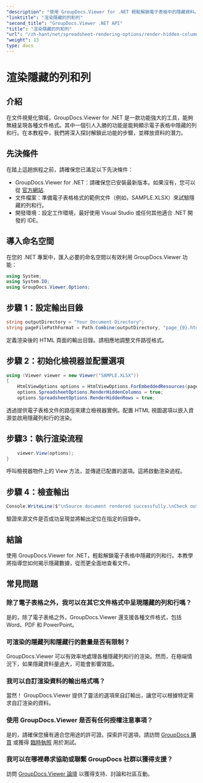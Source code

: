 ```yaml
---
"description": "使用 GroupDocs.Viewer for .NET 輕鬆解鎖電子表格中的隱藏資料。按照我們的逐步指南，顯示隱藏的列和行。"
"linktitle": "渲染隱藏的列和列"
"second_title": "GroupDocs.Viewer .NET API"
"title": "渲染隱藏的列和列"
"url": "/zh-hant/net/spreadsheet-rendering-options/render-hidden-columns-rows/"
"weight": 13
type: docs
---
```

# 渲染隱藏的列和列

## 介紹
在文件視覺化領域，GroupDocs.Viewer for .NET 是一款功能強大的工具，能夠無縫呈現各種文件格式。其中一個引人入勝的功能是能夠顯示電子表格中隱藏的列和行。在本教程中，我們將深入探討解鎖此功能的步驟，並釋放資料的潛力。
## 先決條件
在踏上這趟旅程之前，請確保您已滿足以下先決條件：
- GroupDocs.Viewer for .NET：請確保您已安裝最新版本。如果沒有，您可以從 [官方網站](https://releases。groupdocs.com/viewer/net/).
- 文件檔案：準備電子表格格式的範例文件（例如，SAMPLE.XLSX）來試驗隱藏的列和行。
- 開發環境：設定工作環境，最好使用 Visual Studio 或任何其他適合 .NET 開發的 IDE。
## 導入命名空間
在您的 .NET 專案中，匯入必要的命名空間以有效利用 GroupDocs.Viewer 功能：
```csharp
using System;
using System.IO;
using GroupDocs.Viewer.Options;
```
## 步驟 1：設定輸出目錄
```csharp
string outputDirectory = "Your Document Directory";
string pageFilePathFormat = Path.Combine(outputDirectory, "page_{0}.html");
```
定義渲染後的 HTML 頁面的輸出目錄。請相應地調整文件路徑格式。
## 步驟 2：初始化檢視器並配置選項
```csharp
using (Viewer viewer = new Viewer("SAMPLE.XLSX"))
{
    HtmlViewOptions options = HtmlViewOptions.ForEmbeddedResources(pageFilePathFormat);
    options.SpreadsheetOptions.RenderHiddenColumns = true;
    options.SpreadsheetOptions.RenderHiddenRows = true;
```
透過提供電子表格文件的路徑來建立檢視器實例。配置 HTML 視圖選項以嵌入資源並啟用隱藏列和行的渲染。
## 步驟3：執行渲染流程
```csharp
    viewer.View(options);
}
```
呼叫檢視器物件上的 View 方法，並傳遞已配置的選項。這將啟動渲染過程。
## 步驟 4：檢查輸出
```csharp
Console.WriteLine($"\nSource document rendered successfully.\nCheck output in {outputDirectory}.");
```
驗證來源文件是否成功呈現並將輸出定位在指定的目錄中。
## 結論
使用 GroupDocs.Viewer for .NET，輕鬆解鎖電子表格中隱藏的列和行。本教學將指導您如何揭示隱藏數據，從而更全面地查看文件。
## 常見問題
### 除了電子表格之外，我可以在其它文件格式中呈現隱藏的列和行嗎？
是的，除了電子表格之外，GroupDocs.Viewer 還支援各種文件格式，包括 Word、PDF 和 PowerPoint。
### 可渲染的隱藏列和隱藏行的數量是否有限制？
GroupDocs.Viewer 可以有效率地處理各種隱藏列和行的渲染。然而，在極端情況下，如果隱藏資料量過大，可能會影響效能。
### 我可以自訂渲染資料的輸出格式嗎？
當然！ GroupDocs.Viewer 提供了靈活的選項來自訂輸出，讓您可以根據特定需求自訂渲染的資料。
### 使用 GroupDocs.Viewer 是否有任何授權注意事項？
是的，請確保您擁有適合您用途的許可證。探索許可選項，請訪問 [GroupDocs 購買](https://purchase.groupdocs.com/buy) 或獲得 [臨時執照](https://purchase.groupdocs.com/temporary-license/) 用於測試。
### 我可以在哪裡尋求協助或聯繫 GroupDocs 社群以獲得支援？
訪問 [GroupDocs.Viewer 論壇](https://forum.groupdocs.com/c/viewer/9) 以獲得支持、討論和社區互動。